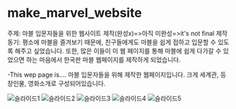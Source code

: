 # make_marvel_website

주제: 마블 입문자들을 위한 웹사이트 제작(완성x)=>아직 미완성=>it's not final
제작동기: 평소에 마블을 즐겨보기 때문에, 친구들에게도 마블을 쉽게 접하고 입문할 수 있도록 해주고 싶었습니다.
또한, 많은 이들이 이 웹 페이지를 통해 마블에 쉽게 다가갈 수 있었으면 하는 마음에서 한국판 마블 웹페이지를 제작하게 되었습니다.

-This wep page is....
마블 입문자들을 위해 제작한 웹페이지입니다.
크게 세계관, 등장인물, 영화소개로 구성되어있습니다.

![슬라이드1](https://user-images.githubusercontent.com/72932028/142882295-6e28ee52-28af-401d-b3e5-72b04592f3eb.JPG)
![슬라이드2](https://user-images.githubusercontent.com/72932028/142882304-80b373c5-f62c-40db-aac1-4f5fcb0c77ab.JPG)
![슬라이드3](https://user-images.githubusercontent.com/72932028/142882311-e76e7d5c-8e02-4cd7-993f-30efb597b924.JPG)
![슬라이드4](https://user-images.githubusercontent.com/72932028/142882314-2139da4b-7176-4cb5-ab54-fc1ae7c1489e.JPG)
![슬라이드5](https://user-images.githubusercontent.com/72932028/142882317-79a9266d-3a0c-4395-8f49-57d6a5ce367e.JPG)
